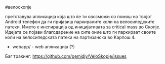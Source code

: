 #велоскопје 

претставува апликација која што ќе ти овозможи со помош на твојот Android телефон да ги пријавиш паркираните коли на велосипедските патеки. Името е инспирација од иницијативата за critical mass во Скопје. Идејата се појави благодарение на сите оние што ги паркираат своите коли на велосипедската патека на партизанска во Карпош 4.

* webapp/         - web апликација (?)

Баг тракинг:
https://github.com/gemidjy/VeloSkopje/issues